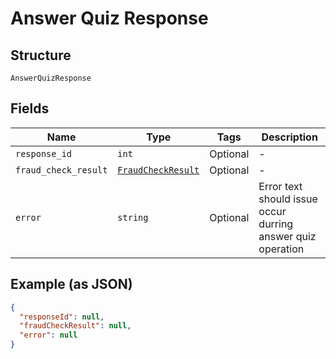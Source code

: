 
# Answer Quiz Response

## Structure

`AnswerQuizResponse`

## Fields

| Name | Type | Tags | Description |
|  --- | --- | --- | --- |
| `response_id` | `int` | Optional | - |
| `fraud_check_result` | [`FraudCheckResult`](../../doc/models/fraud-check-result.md) | Optional | - |
| `error` | `string` | Optional | Error text should issue occur durring answer quiz operation |

## Example (as JSON)

```json
{
  "responseId": null,
  "fraudCheckResult": null,
  "error": null
}
```

